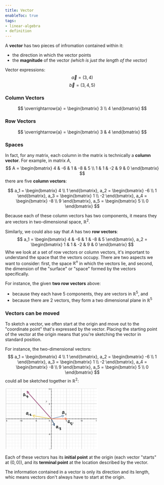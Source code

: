 ```yaml
---
title: Vector
enableToc: true
tags: 
- linear-algebra
- definition
---
```

A **vector** has two pieces of infromation contained within it:
- the direction in which the vector points
- the **magnitude** of the vector *(which is just the length of the vector)*

Vector expressions:
$$
\vec{a} = (3, 4)
$$
$$
\overrightarrow{b} = (3, 4, 5)
$$
### Column Vectors
$$
\overrightarrow{a} = \begin{bmatrix} 3 \\ 4 \end{bmatrix}
$$
### Row Vectors
$$
\overrightarrow{a} = \begin{bmatrix} 3 & 4 \end{bmatrix}
$$

### Spaces
In fact, for any matrix, each column in the matrix is technically a **column vector**. For example, in matrix $A$,
$$
A = \begin{bmatrix}
4 & -6 & 1 & -8 & 5 \\
1 & 1 & -2 & 9 & 0
\end{bmatrix}
$$
there are five **column vectors**:

$$
a_1 = \begin{bmatrix} 4 \\ 1 \end{bmatrix},
a_2 = \begin{bmatrix} -6 \\ 1 \end{bmatrix},
a_3 = \begin{bmatrix} 1 \\ -2 \end{bmatrix}, 
a_4 = \begin{bmatrix} -8 \\ 9 \end{bmatrix}, 
a_5 = \begin{bmatrix} 5 \\ 0 \end{bmatrix}
$$

Because each of these column vectors has two components, it means they are vectors in two-dimensional space, $\mathbb{R}^2$.

Similarly, we could also say that $A$ has two **row vectors**:
$$
a_1 = \begin{bmatrix} 4 & -6 & 1 & -8 & 5 \end{bmatrix},
a_2 = \begin{bmatrix} 1 & 1 & -2 & 9 & 0 \end{bmatrix}
$$
Whe we look at a set of row vectors or column vectors, it's important to understand the space that the vectors occupy. There are two aspects we want to consider: first, the space $\mathbb{R}^n$ in which the vectors lie, and second, the dimension of the "surface" or "space" formed by the vectors specifically.

For instance, the given **two row vectors** above:
- because they each have $5$ components, they are vectors in $\mathbb{R}^5$, and
- because there are $2$ vectors, they form a two dimensional plane in $\mathbb{R}^5$

### Vectors can be moved
To sketch a vector, we often start at the origin and move out to the "coordinate point" that's expressed by the vector. Placing the starting point of the vector at the origin means that you're sketching the vector in standard position.

For instance, the two-dimensional vectors:
$$
a_1 = \begin{bmatrix} 4 \\ 1 \end{bmatrix},
a_2 = \begin{bmatrix} -6 \\ 1 \end{bmatrix},
a_3 = \begin{bmatrix} 1 \\ -2 \end{bmatrix}, 
a_4 = \begin{bmatrix} -8 \\ 9 \end{bmatrix}, 
a_5 = \begin{bmatrix} 5 \\ 0 \end{bmatrix}
$$
could all be sketched together in $\mathbb{R}^2$:

![vectors drawn on a plane](/notes/assets/vectors-on-a-plane.png#invert_B)

Each of these vectors has its **initial point** at the origin (each vector "starts" at $(0, 0)$), and its **terminal point** at the location described by the vector.

The information contained in a vector is only its direction and its length, whic means vectors don't always have to start at the origin.